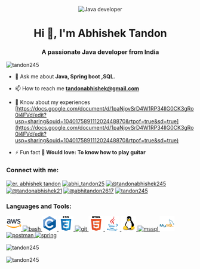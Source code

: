 <p align="center">
  <img src="https://media0.giphy.com/media/qgQUggAC3Pfv687qPC/giphy.gif" alt="Java developer" />
</p>

<h1 align="center">Hi 👋, I'm Abhishek Tandon</h1>
<h3 align="center">A passionate Java developer from India</h3>

<p align="left"> <img src="https://komarev.com/ghpvc/?username=tandon245&label=Profile%20views&color=0e75b6&style=flat" alt="tandon245" /> </p>

- 💬 Ask me about **Java, Spring boot ,SQL.**

- 📫 How to reach me **tandonabhishek@gmail.com**

- 📄 Know about my experiences [https://docs.google.com/document/d/1paNjovSrD4W1RP34llG0CK3gRo0i4FVd/edit?usp=sharing&ouid=104017589111202448870&rtpof=true&sd=true](https://docs.google.com/document/d/1paNjovSrD4W1RP34llG0CK3gRo0i4FVd/edit?usp=sharing&ouid=104017589111202448870&rtpof=true&sd=true)

- ⚡ Fun fact **🎸 Would love: To know how to play guitar**

<h3 align="left">Connect with me:</h3>
<p align="left">
<a href="https://stackoverflow.com/users/er. abhishek tandon" target="blank"><img align="center" src="https://raw.githubusercontent.com/rahuldkjain/github-profile-readme-generator/master/src/images/icons/Social/stack-overflow.svg" alt="er. abhishek tandon" height="30" width="40" /></a>
<a href="https://instagram.com/abhi_tandon25" target="blank"><img align="center" src="https://raw.githubusercontent.com/rahuldkjain/github-profile-readme-generator/master/src/images/icons/Social/instagram.svg" alt="abhi_tandon25" height="30" width="40" /></a>
<a href="https://medium.com/@tandonabhishek245" target="blank"><img align="center" src="https://raw.githubusercontent.com/rahuldkjain/github-profile-readme-generator/master/src/images/icons/Social/medium.svg" alt="@tandonabhishek245" height="30" width="40" /></a>
<a href="https://www.hackerrank.com/@tandonabhishek21" target="blank"><img align="center" src="https://raw.githubusercontent.com/rahuldkjain/github-profile-readme-generator/master/src/images/icons/Social/hackerrank.svg" alt="@tandonabhishek21" height="30" width="40" /></a>
<a href="https://www.leetcode.com/@abhitandon2617" target="blank"><img align="center" src="https://raw.githubusercontent.com/rahuldkjain/github-profile-readme-generator/master/src/images/icons/Social/leet-code.svg" alt="@abhitandon2617" height="30" width="40" /></a>
<a href="https://auth.geeksforgeeks.org/user/tandon245" target="blank"><img align="center" src="https://raw.githubusercontent.com/rahuldkjain/github-profile-readme-generator/master/src/images/icons/Social/geeks-for-geeks.svg" alt="tandon245" height="30" width="40" /></a>
</p>

<h3 align="left">Languages and Tools:</h3>
<p align="left"> <a href="https://aws.amazon.com" target="_blank" rel="noreferrer"> <img src="https://raw.githubusercontent.com/devicons/devicon/master/icons/amazonwebservices/amazonwebservices-original-wordmark.svg" alt="aws" width="40" height="40"/> </a> <a href="https://www.gnu.org/software/bash/" target="_blank" rel="noreferrer"> <img src="https://www.vectorlogo.zone/logos/gnu_bash/gnu_bash-icon.svg" alt="bash" width="40" height="40"/> </a> <a href="https://www.cprogramming.com/" target="_blank" rel="noreferrer"> <img src="https://raw.githubusercontent.com/devicons/devicon/master/icons/c/c-original.svg" alt="c" width="40" height="40"/> </a> <a href="https://www.w3schools.com/css/" target="_blank" rel="noreferrer"> <img src="https://raw.githubusercontent.com/devicons/devicon/master/icons/css3/css3-original-wordmark.svg" alt="css3" width="40" height="40"/> </a> <a href="https://git-scm.com/" target="_blank" rel="noreferrer"> <img src="https://www.vectorlogo.zone/logos/git-scm/git-scm-icon.svg" alt="git" width="40" height="40"/> </a> <a href="https://www.w3.org/html/" target="_blank" rel="noreferrer"> <img src="https://raw.githubusercontent.com/devicons/devicon/master/icons/html5/html5-original-wordmark.svg" alt="html5" width="40" height="40"/> </a> <a href="https://www.java.com" target="_blank" rel="noreferrer"> <img src="https://raw.githubusercontent.com/devicons/devicon/master/icons/java/java-original.svg" alt="java" width="40" height="40"/> </a> <a href="https://www.linux.org/" target="_blank" rel="noreferrer"> <img src="https://raw.githubusercontent.com/devicons/devicon/master/icons/linux/linux-original.svg" alt="linux" width="40" height="40"/> </a> <a href="https://www.microsoft.com/en-us/sql-server" target="_blank" rel="noreferrer"> <img src="https://www.svgrepo.com/show/303229/microsoft-sql-server-logo.svg" alt="mssql" width="40" height="40"/> </a> <a href="https://www.mysql.com/" target="_blank" rel="noreferrer"> <img src="https://raw.githubusercontent.com/devicons/devicon/master/icons/mysql/mysql-original-wordmark.svg" alt="mysql" width="40" height="40"/> </a> <a href="https://postman.com" target="_blank" rel="noreferrer"> <img src="https://www.vectorlogo.zone/logos/getpostman/getpostman-icon.svg" alt="postman" width="40" height="40"/> </a> <a href="https://spring.io/" target="_blank" rel="noreferrer"> <img src="https://www.vectorlogo.zone/logos/springio/springio-icon.svg" alt="spring" width="40" height="40"/> </a> </p>

<p><img align="center" src="https://github-readme-stats.vercel.app/api/top-langs?username=tandon245&show_icons=true&locale=en&layout=compact" alt="tandon245" /></p>

<p><img align="center" src="https://github-readme-streak-stats.herokuapp.com/?user=tandon245&" alt="tandon245" /></p>
